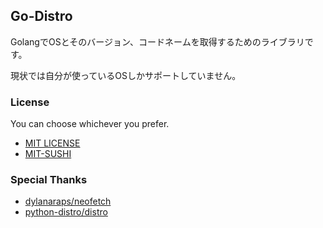 ## Go-Distro

GolangでOSとそのバージョン、コードネームを取得するためのライブラリです。

現状では自分が使っているOSしかサポートしていません。

### License

You can choose whichever you prefer.

- [MIT LICENSE](./LICENSE.txt)
- [MIT-SUSHI](./SUSHI.md)

### Special Thanks

- [dylanaraps/neofetch](https://github.com/dylanaraps/neofetch)
- [python-distro/distro](https://github.com/python-distro/distro)



